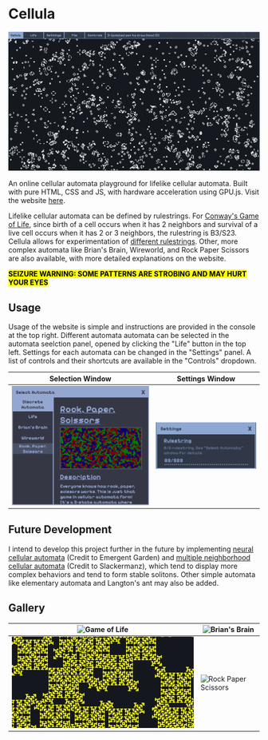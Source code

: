 # Cellula

![Thumbnail](images/README/Thumbnail.gif)

An online cellular automata playground for lifelike cellular automata. Built with pure HTML, CSS and JS, with hardware acceleration using GPU.js. Visit the website [here](https://niyaz-mohamed.github.io/Cellula/).

Lifelike cellular automata can be defined by rulestrings. For [Conway's Game of Life](https://en.wikipedia.org/wiki/Conway%27s_Game_of_Life), since birth of a cell occurs when it has 2 neighbors and survival of a live cell occurs when it has 2 or 3 neighbors, the rulestring is B3/S23. Cellula allows for experimentation of [different rulestrings](https://conwaylife.com/wiki/List_of_Life-like_rules). Other, more complex automata like Brian's Brain, Wireworld, and Rock Paper Scissors are also available, with more detailed explanations on the website.

<mark>**SEIZURE WARNING: SOME PATTERNS ARE STROBING AND MAY HURT YOUR EYES**</mark>

## Usage

Usage of the website is simple and instructions are provided in the console at the top right. Different automata automata can be selected in the automata seelction panel, opened by clicking the "Life" button in the top left. Settings for each automata can be changed in the "Settings" panel. A list of controls and their shortcuts are available in the "Controls" dropdown.

| Selection Window                       | Settings Window                         |
| -------------------------------------- | --------------------------------------- |
| ![Selection](images/README/Select.png) | ![Settings](images/README/Settings.png) |

## Future Development

I intend to develop this project further in the future by implementing [neural cellular automata](https://www.youtube.com/watch?v=3H79ZcBuw4M&list=WL&index=1) (Credit to Emergent Garden) and [multiple neighborhood cellular automata](https://slackermanz.com/understanding-multiple-neighborhood-cellular-automata/) (Credit to Slackermanz), which tend to display more complex behaviors and tend to form stable solitons. Other simple automata like elementary automata and Langton's ant may also be added.

## Gallery

| ![Game of Life](images/Life.gif)   | ![Brian's Brain](images/BrianBrain.gif) |
| ---------------------------------- | --------------------------------------- |
| ![Wireworld](images/Wireworld.gif) | ![Rock Paper Scissors](images/RPS.gif)  |
